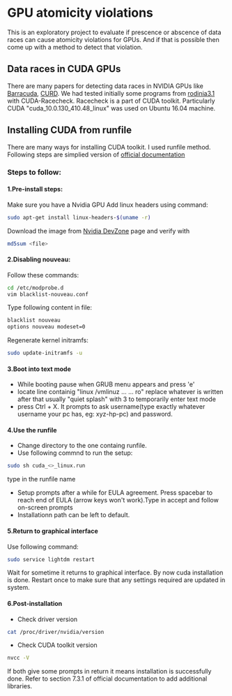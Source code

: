 # GPU atomicity violations

This is an exploratory project to evaluate if prescence or abscence of data races can cause atomicity violations for GPUs. And if that is possible then come up with a method to detect that violation.

## Data races in CUDA GPUs

There are many papers for detecting data races in NVIDIA GPUs like [Barracuda](https://www.cs.uic.edu/~mansky/barracuda.pdf), [CURD](https://dl.acm.org/citation.cfm?doid=3192366.3192368). We had tested initially some programs from [rodinia3.1](http://lava.cs.virginia.edu/Rodinia/download_links.htm) with CUDA-Racecheck. Racecheck is a part of CUDA toolkit. Particularly CUDA "cuda_10.0.130_410.48_linux" was used on Ubuntu 16.04 machine.

## Installing CUDA from runfile

There are many ways for installing CUDA toolkit. I used runfile method. Following steps are simplied version of [official documentation](https://docs.nvidia.com/cuda/cuda-installation-guide-linux/index.html)

### Steps to follow:

#### 1.Pre-install steps: 
Make sure you have a Nvidia GPU
Add linux headers using command:
```bash
sudo apt-get install linux-headers-$(uname -r)
```
Download the image from [Nvidia DevZone](https://developer.nvidia.com/cuda-downloads?target_os=Linux&target_arch=x86_64&target_distro=Ubuntu&target_version=1604) page and verify with 
```bash
md5sum <file>
```

#### 2.Disabling nouveau:
Follow these commands:
```bash
cd /etc/modprobe.d
vim blacklist-nouveau.conf
```
Type following content in file:
```bash
blacklist nouveau
options nouveau modeset=0
```
Regenerate kernel initramfs:
```bash
sudo update-initramfs -u
```

#### 3.Boot into text mode
* While booting pause when GRUB menu appears and press 'e'
* locate line containig "linux  /vmlinuz ... ... ro" replace whatever is written after that usually "quiet splash" with 3 to temporarily enter text mode
* press Ctrl + X. It prompts to ask username(type exactly whatever username your pc has, eg: xyz-hp-pc) and password.

#### 4.Use the runfile
* Change directory to the one containg runfile.
* Use following commnd to run the setup:
```bash
sudo sh cuda_<>_linux.run
```
type in the runfile name
* Setup prompts after a while for EULA agreement. Press spacebar to reach end of EULA (arrow keys won't work).Type in accept and follow on-screen prompts
* Installationn path can be left to default.

#### 5.Return to graphical interface
Use following command:
```bash
sudo service lightdm restart
```
Wait for sometime it returns to graphical interface.
By now cuda installation is done. Restart once to make sure that any settings required are updated in system.

#### 6.Post-installation
* Check driver version
```bash
cat /proc/driver/nvidia/version
```
* Check CUDA toolkit version
```bash
nvcc -V
```
If both  give some prompts in return it means installation is successfully done.
Refer to section 7.3.1 of official documentation to add additional libraries.
